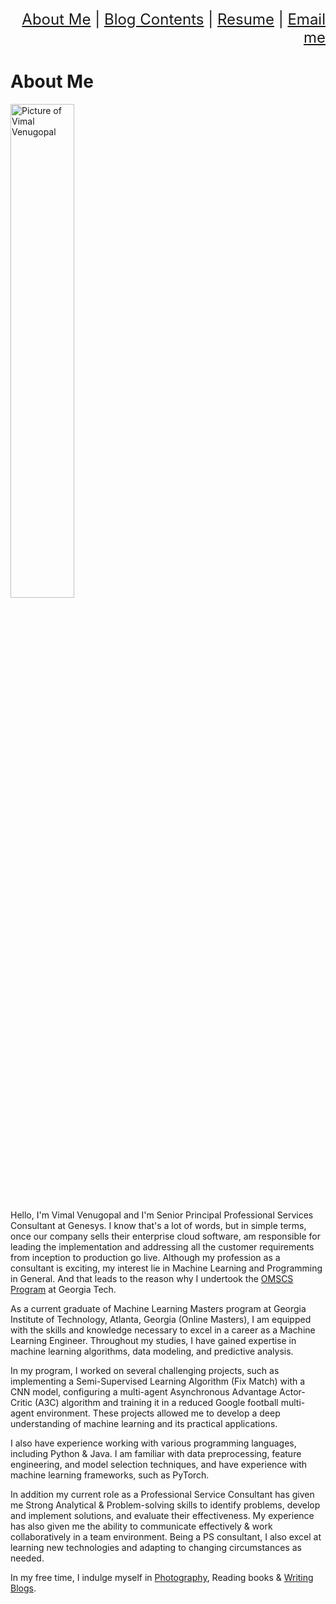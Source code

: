 <div align="right" style="font-size: 24px;">
<a href="https://vimvenu-rgb.github.io/">About Me</a> | 
 <a href="blog_contents.html">Blog Contents</a> | 
 <a href="https://vimvenu-rgb.github.io/resume.pdf">Resume</a> | 
 <a href="mailto:vimalkumar.engr@gmail.com?subject=Saw%20Your%20Github%20Blog&body=Enter%20Your%20Text.">Email me</a>
</div>

# About Me
<img src="/images/about_me_pic.jpg" alt="Picture of Vimal Venugopal" style="width:45%;">

Hello, I'm Vimal Venugopal and I'm Senior Principal Professional Services Consultant at Genesys. I know that's a lot of words, but in simple terms, once our company sells their enterprise cloud software, am responsible for leading the implementation and addressing all the customer requirements from inception to production go live. Although my profession as a consultant is exciting, my interest lie in Machine Learning and Programming in General. And that leads to the reason why I undertook the [OMSCS Program](https://omscs.gatech.edu/home) at Georgia Tech.

As a current graduate of Machine Learning Masters program at Georgia Institute of Technology, Atlanta, Georgia (Online Masters), I am equipped with the skills and knowledge necessary to excel in a career as a Machine Learning Engineer. Throughout my studies, I have gained expertise in machine learning algorithms, data modeling, and predictive analysis.

In my program, I worked on several challenging projects, such as implementing a Semi-Supervised Learning Algorithm (Fix Match) with a CNN model, configuring a multi-agent Asynchronous Advantage Actor-Critic (A3C) algorithm and training it in a reduced Google football multi-agent environment. These projects allowed me to develop a deep understanding of machine learning and its practical applications.

I also have experience working with various programming languages, including Python \& Java. I am familiar with data preprocessing, feature engineering, and model selection techniques, and have experience with  machine learning frameworks, such as PyTorch.

In addition my current role as a Professional Service Consultant has given me Strong Analytical \& Problem-solving skills to identify problems, develop and implement solutions, and evaluate their effectiveness. My experience has also given me the ability to communicate effectively \& work collaboratively in a team environment. Being a PS consultant, I also excel at learning new technologies and adapting to changing circumstances as needed.

In my free time, I indulge myself in [Photography](https://www.instagram.com/vimstargram/), Reading books & [Writing Blogs](https://cognitivescrawls.wordpress.com/).
